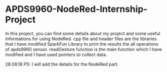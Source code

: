 # APDS9960-NodeRed-Internship-Project
In this project, you can find some details about my project and some useful informations for using NodeRed.
cpp file and header files are the libraries that I have modified SparkFun Library to print the results the all operations of apds9960 sensor. readGesture function is the main function which I have modified and I have used pointers to collect data.

28.09.18 PS: I will add the details for the NodeRed part.

